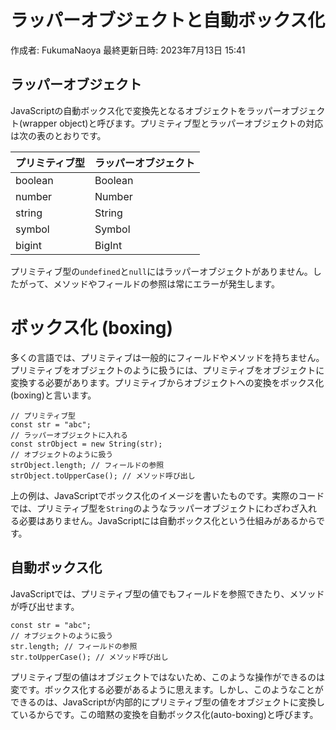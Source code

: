# ラッパーオブジェクトと自動ボックス化

作成者: FukumaNaoya
最終更新日時: 2023年7月13日 15:41

## ラッパーオブジェクト[](https://typescriptbook.jp/reference/values-types-variables/boxing#%E3%83%A9%E3%83%83%E3%83%91%E3%83%BC%E3%82%AA%E3%83%96%E3%82%B8%E3%82%A7%E3%82%AF%E3%83%88)

JavaScriptの自動ボックス化で変換先となるオブジェクトをラッパーオブジェクト(wrapper object)と呼びます。プリミティブ型とラッパーオブジェクトの対応は次の表のとおりです。

| プリミティブ型 | ラッパーオブジェクト |
| --- | --- |
| boolean | Boolean |
| number | Number |
| string | String |
| symbol | Symbol |
| bigint | BigInt |

プリミティブ型の`undefined`と`null`にはラッパーオブジェクトがありません。したがって、メソッドやフィールドの参照は常にエラーが発生します。

# **ボックス化 (boxing)**

多くの言語では、プリミティブは一般的にフィールドやメソッドを持ちません。プリミティブをオブジェクトのように扱うには、プリミティブをオブジェクトに変換する必要があります。プリミティブからオブジェクトへの変換をボックス化(boxing)と言います。

```tsx
// プリミティブ型
const str = "abc";
// ラッパーオブジェクトに入れる
const strObject = new String(str);
// オブジェクトのように扱う
strObject.length; // フィールドの参照
strObject.toUpperCase(); // メソッド呼び出し

```

上の例は、JavaScriptでボックス化のイメージを書いたものです。実際のコードでは、プリミティブ型を`String`のようなラッパーオブジェクトにわざわざ入れる必要はありません。JavaScriptには自動ボックス化という仕組みがあるからです。

## 自動ボックス化[](https://typescriptbook.jp/reference/values-types-variables/boxing#%E8%87%AA%E5%8B%95%E3%83%9C%E3%83%83%E3%82%AF%E3%82%B9%E5%8C%96)

JavaScriptでは、プリミティブ型の値でもフィールドを参照できたり、メソッドが呼び出せます。

```tsx
const str = "abc";
// オブジェクトのように扱う
str.length; // フィールドの参照
str.toUpperCase(); // メソッド呼び出し

```

プリミティブ型の値はオブジェクトではないため、このような操作ができるのは変です。ボックス化する必要があるように思えます。しかし、このようなことができるのは、JavaScriptが内部的にプリミティブ型の値をオブジェクトに変換しているからです。この暗黙の変換を自動ボックス化(auto-boxing)と呼びます。